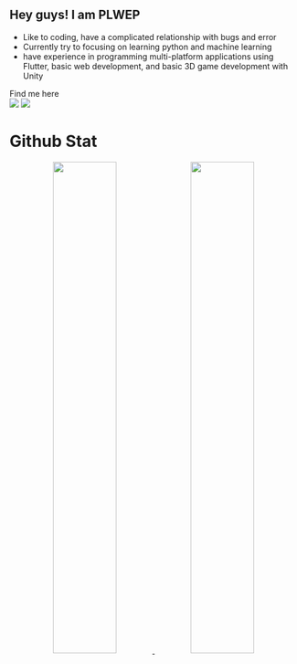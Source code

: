 ## Hey guys! I am PLWEP
 
 - Like to coding, have a complicated relationship with bugs and error 
 - Currently try to focusing on learning python and machine learning
 - have experience in programming multi-platform applications using Flutter, basic web development, and basic 3D game development with Unity

Find me here  
[![](https://img.shields.io/badge/LinkedIn-blue?logo=linkedin&logoColor=white&style=for-the-badge)](www.linkedin.com/in/permana-langgeng)
[![](https://img.shields.io/badge/Kaggle-blue?style=for-the-badge&logo=kaggle&labelColor=white)](https://www.kaggle.com/permanalwep)

# Github Stat

<p align="center">
  <a href="https://github.com/PLWEP">
    <img src="https://github-readme-stats.vercel.app/api/top-langs/?username=plwep&layout=compact&theme=dark" width="47%"/>
    <img src="https://github-readme-streak-stats.herokuapp.com/?user=PLWEP&theme=github-dark-blue&hide_border=true" width="47%"/>
  </a>
</p>


